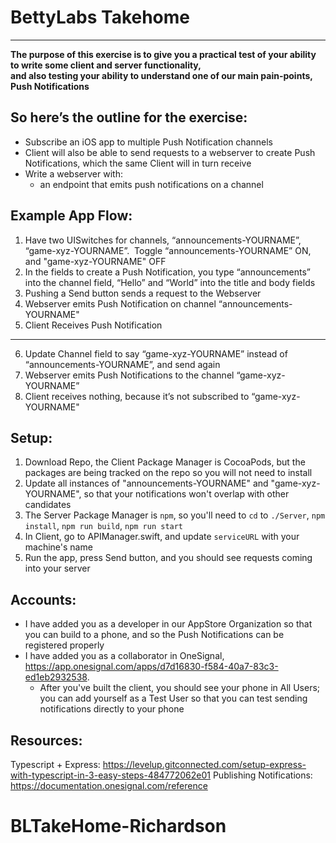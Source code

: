 # BettyLabs Takehome
---------

**The purpose of this exercise is to give you a practical test of your ability to write some client and server functionality,  
and also testing your ability to understand one of our main pain-points, Push Notifications**

## **So here’s the outline for the exercise:**
- Subscribe an iOS app to multiple Push Notification channels
- Client will also be able to send requests to a webserver to create Push Notifications, which the same Client will in turn receive
- Write a webserver with:
  - an endpoint that emits push notifications on a channel

## **Example App Flow:**
1) Have two UISwitches for channels, “announcements-YOURNAME”, “game-xyz-YOURNAME”.  Toggle “announcements-YOURNAME” ON, and "game-xyz-YOURNAME" OFF
2) In the fields to create a Push Notification, you type “announcements” into the channel field, “Hello” and “World” into the title and body fields
3) Pushing a Send button sends a request to the Webserver
4) Webserver emits Push Notification on channel “announcements-YOURNAME"
5) Client Receives Push Notification
--------
6) Update Channel field to say “game-xyz-YOURNAME” instead of “announcements-YOURNAME”, and send again
7) Webserver emits Push Notifications to the channel “game-xyz-YOURNAME”
8) Client receives nothing, because it’s not subscribed to “game-xyz-YOURNAME"


## **Setup:**
1) Download Repo, the Client Package Manager is CocoaPods, but the packages are being tracked on the repo so you will not need to install
2) Update all instances of "announcements-YOURNAME" and "game-xyz-YOURNAME", so that your notifications won't overlap with other candidates
3) The Server Package Manager is `npm`, so you'll need to `cd` to `./Server`, `npm install`, `npm run build`, `npm run start`
4) In Client, go to APIManager.swift, and update `serviceURL` with your machine's name
5) Run the app, press Send button, and you should see requests coming into your server


## **Accounts:**
- I have added you as a developer in our AppStore Organization so that you can build to a phone, and so the Push Notifications can be registered properly
- I have added you as a collaborator in OneSignal, https://app.onesignal.com/apps/d7d16830-f584-40a7-83c3-ed1eb2932538. 
  - After you've built the client, you should see your phone in All Users; you can add yourself as a Test User so that you can test sending notifications directly to your phone

## **Resources:**
Typescript + Express: https://levelup.gitconnected.com/setup-express-with-typescript-in-3-easy-steps-484772062e01
Publishing Notifications: https://documentation.onesignal.com/reference
# BLTakeHome-Richardson
